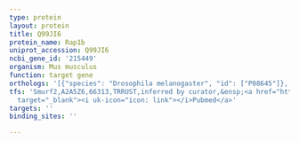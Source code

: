 ```yaml
---
type: protein
layout: protein
title: Q99JI6
protein_name: Rap1b
uniprot_accession: Q99JI6
ncbi_gene_id: '215449'
organism: Mus musculus
function: target gene
orthologs: '[{"species": "Drosophila melanogaster", "id": ["P08645"]}, {"species": "Caenorhabditis elegans", "id": ["Q18246"]}, {"species": "Homo sapiens", "id": ["<a href=\"/protein/p61224\">P61224</a>", "A6NIZ1"]}, {"species": "Saccharomyces cerevisiae", "id": ["P13856"]}]'
tfs: 'Smurf2,A2A5Z6,66313,TRRUST,inferred by curator,&ensp;<a href="https://www.ncbi.nlm.nih.gov/pubmed/?term=18842593%5Buid%5D+OR+29087512%5Buid%5D"
  target="_blank"><i uk-icon="icon: link"></i>Pubmed</a>'
targets: ''
binding_sites: ''

---
```

